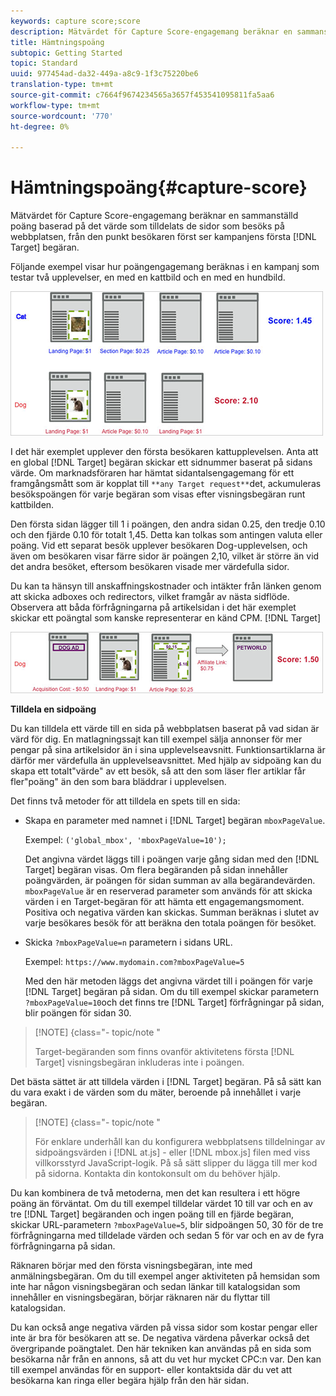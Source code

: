 ```yaml
---
keywords: capture score;score
description: Mätvärdet för Capture Score-engagemang beräknar en sammanställd poäng baserad på det värde som tilldelats de sidor som besöks på webbplatsen, från den punkt besökaren först ser kampanjens första Target Request.
title: Hämtningspoäng
subtopic: Getting Started
topic: Standard
uuid: 977454ad-da32-449a-a8c9-1f3c75220be6
translation-type: tm+mt
source-git-commit: c7664f9674234565a3657f453541095811fa5aa6
workflow-type: tm+mt
source-wordcount: '770'
ht-degree: 0%

---
```



# Hämtningspoäng{#capture-score}

Mätvärdet för Capture Score-engagemang beräknar en sammanställd poäng baserad på det värde som tilldelats de sidor som besöks på webbplatsen, från den punkt besökaren först ser kampanjens första [!DNL Target] begäran.

Följande exempel visar hur poängengagemang beräknas i en kampanj som testar två upplevelser, en med en kattbild och en med en hundbild.

![](assets/example_score.png)

I det här exemplet upplever den första besökaren kattupplevelsen. Anta att en global [!DNL Target] begäran skickar ett sidnummer baserat på sidans värde. Om marknadsföraren har hämtat sidantalsengagemang för ett framgångsmått som är kopplat till `**any Target request**`det, ackumuleras besökspoängen för varje begäran som visas efter visningsbegäran runt kattbilden.

Den första sidan lägger till 1 i poängen, den andra sidan 0.25, den tredje 0.10 och den fjärde 0.10 för totalt 1,45. Detta kan tolkas som antingen valuta eller poäng. Vid ett separat besök upplever besökaren Dog-upplevelsen, och även om besökaren visar färre sidor är poängen 2,10, vilket är större än vid det andra besöket, eftersom besökaren visade mer värdefulla sidor.

Du kan ta hänsyn till anskaffningskostnader och intäkter från länken genom att skicka adboxes och redirectors, vilket framgår av nästa sidflöde. Observera att båda förfrågningarna på artikelsidan i det här exemplet skickar ett poängtal som kanske representerar en känd CPM. [!DNL Target]

![](assets/example_score2.png)

**Tilldela en sidpoäng**

Du kan tilldela ett värde till en sida på webbplatsen baserat på vad sidan är värd för dig. En matlagningssajt kan till exempel sälja annonser för mer pengar på sina artikelsidor än i sina upplevelseavsnitt. Funktionsartiklarna är därför mer värdefulla än upplevelseavsnittet. Med hjälp av sidpoäng kan du skapa ett totalt&quot;värde&quot; av ett besök, så att den som läser fler artiklar får fler&quot;poäng&quot; än den som bara bläddrar i upplevelsen.

Det finns två metoder för att tilldela en spets till en sida:

* Skapa en parameter med namnet i [!DNL Target] begäran `mboxPageValue`.

   Exempel: `('global_mbox', 'mboxPageValue=10');`

   Det angivna värdet läggs till i poängen varje gång sidan med den [!DNL Target] begäran visas. Om flera begäranden på sidan innehåller poängvärden, är poängen för sidan summan av alla begärandevärden. `mboxPageValue` är en reserverad parameter som används för att skicka värden i en Target-begäran för att hämta ett engagemangsmoment. Positiva och negativa värden kan skickas. Summan beräknas i slutet av varje besökares besök för att beräkna den totala poängen för besöket.

* Skicka `?mboxPageValue=n` parametern i sidans URL.

   Exempel: `https://www.mydomain.com?mboxPageValue=5`

   Med den här metoden läggs det angivna värdet till i poängen för varje [!DNL Target] begäran på sidan. Om du till exempel skickar parametern `?mboxPageValue=10`och det finns tre [!DNL Target] förfrågningar på sidan, blir poängen för sidan 30.

>[!NOTE] {class=&quot;- topic/note &quot;
>
>Target-begäranden som finns ovanför aktivitetens första [!DNL Target] visningsbegäran inkluderas inte i poängen.

Det bästa sättet är att tilldela värden i [!DNL Target] begäran. På så sätt kan du vara exakt i de värden som du mäter, beroende på innehållet i varje begäran.

>[!NOTE] {class=&quot;- topic/note &quot;
>
>För enklare underhåll kan du konfigurera webbplatsens tilldelningar av sidpoängsvärden i [!DNL at.js] - eller [!DNL mbox.js] filen med viss villkorsstyrd JavaScript-logik. På så sätt slipper du lägga till mer kod på sidorna. Kontakta din kontokonsult om du behöver hjälp.

Du kan kombinera de två metoderna, men det kan resultera i ett högre poäng än förväntat. Om du till exempel tilldelar värdet 10 till var och en av tre [!DNL Target] begäranden och ingen poäng till en fjärde begäran, skickar URL-parametern `?mboxPageValue=5`, blir sidpoängen 50, 30 för de tre förfrågningarna med tilldelade värden och sedan 5 för var och en av de fyra förfrågningarna på sidan.

Räknaren börjar med den första visningsbegäran, inte med anmälningsbegäran. Om du till exempel anger aktiviteten på hemsidan som inte har någon visningsbegäran och sedan länkar till katalogsidan som innehåller en visningsbegäran, börjar räknaren när du flyttar till katalogsidan.

Du kan också ange negativa värden på vissa sidor som kostar pengar eller inte är bra för besökaren att se. De negativa värdena påverkar också det övergripande poängtalet. Den här tekniken kan användas på en sida som besökarna når från en annons, så att du vet hur mycket CPC:n var. Den kan till exempel användas för en support- eller kontaktsida där du vet att besökarna kan ringa eller begära hjälp från den här sidan.
